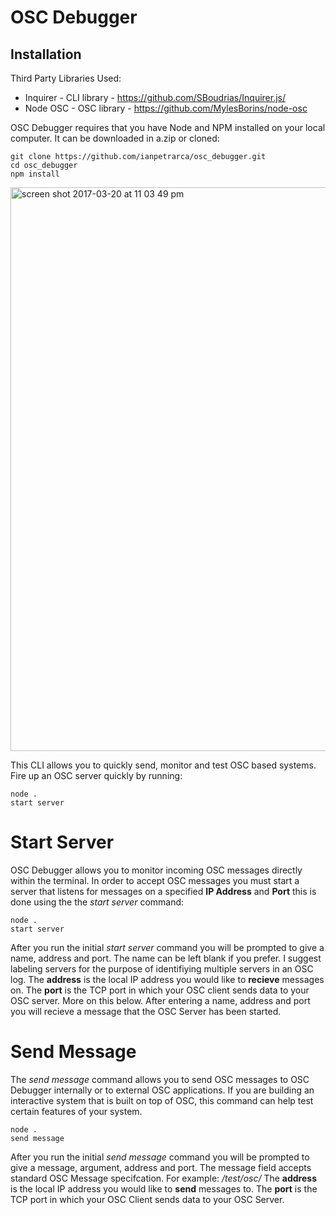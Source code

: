 # OSC Debugger

## Installation

Third Party Libraries Used:

* Inquirer - CLI library - https://github.com/SBoudrias/Inquirer.js/
* Node OSC - OSC library - https://github.com/MylesBorins/node-osc

OSC Debugger requires that you have Node and NPM installed on your local computer. It can be downloaded in a.zip or cloned:

    git clone https://github.com/ianpetrarca/osc_debugger.git
    cd osc_debugger
    npm install 

<img width="902" alt="screen shot 2017-03-20 at 11 03 49 pm" src="https://user-images.githubusercontent.com/1003196/28745592-41803576-7449-11e7-9de4-b208b0d0d1c1.png">


This CLI allows you to quickly send, monitor and test OSC based systems. Fire up an OSC server quickly by running: 

    node . 
    start server 

# Start Server 

OSC Debugger allows you to monitor incoming OSC messages directly within the terminal. In order to accept OSC messages you must start a server that listens for messages on a specified **IP Address** and **Port** this is done using the the *start server* command:

    node . 
    start server 

After you run the initial *start server* command you will be prompted to give a name, address and port. The name can be left blank if you prefer. I suggest labeling servers for the purpose of identifiying multiple servers in an OSC log. The **address** is the local IP address you would like to **recieve** messages on. The **port** is the TCP port in which your OSC client sends data to your OSC server. More on this below. After entering a name, address and port you will recieve a message that the OSC Server has been started. 

# Send Message 

The *send message* command allows you to send OSC messages to OSC Debugger internally or to external OSC applications. If you are building an interactive system that is built on top of OSC, this command can help test certain features of your system.

    node . 
    send message 

After you run the initial *send message* command you will be prompted to give a message, argument, address and port. The message field accepts standard OSC Message specifcation. For example: */test/osc/* The **address** is the local IP address you would like to **send** messages to. The **port** is the TCP port in which your OSC Client sends data to your OSC Server.

